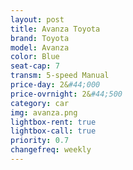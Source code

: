 ```yaml
---
layout: post
title: Avanza Toyota
brand: Toyota
model: Avanza
color: Blue
seat-cap: 7
transm: 5-speed Manual
price-day: 2&#44;000
price-ovrnight: 2&#44;500
category: car
img: avanza.png
lightbox-rent: true
lightbox-call: true
priority: 0.7
changefreq: weekly
---
```


